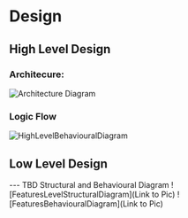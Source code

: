 # Design

## High Level Design 

### Architecure: 
![Architecture Diagram](https://github.com/codemonk-007/LnT_Mini-Project1/blob/main/2_Design/architecture.jpg)

### Logic Flow
![HighLevelBehaviouralDiagram](https://github.com/codemonk-007/LnT_Mini-Project1/blob/main/2_Design/HLBD.png)

## Low Level Design 

--- TBD Structural and Behavioural Diagram
![FeaturesLevelStructuralDiagram](Link to Pic)
![FeaturesBehaviouralDiagram](Link to Pic)
